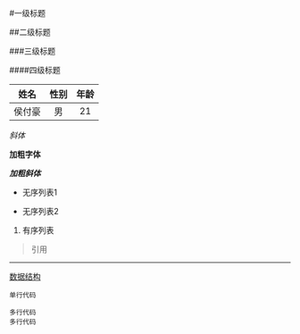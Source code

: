 #一级标题

##二级标题

###三级标题

####四级标题

姓名|性别|年龄
:-:|:-:|:-:
侯付豪|男|21

*斜体*

**加粗字体**

***加粗斜体***

* 无序列表1

- 无序列表2

1. 有序列表

>引用

---

[数据结构](https://github.com/HFH0316/Data-Structure) 

`单行代码`

```
多行代码
多行代码
```